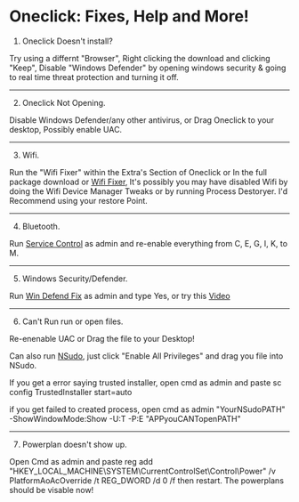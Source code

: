 # Oneclick: Fixes, Help and More!

1. Oneclick Doesn't install?
   
Try using a differnt "Browser", Right clicking the download and clicking "Keep", Disable "Windows Defender" by opening windows security & going to real time threat protection and turning it off.
___

2. Oneclick Not Opening.
   
Disable Windows Defender/any other antivirus, or Drag Oneclick to your desktop, Possibly enable UAC.
___

3. Wifi.
   
Run the "Wifi Fixer" within the Extra's Section of Oneclick or In the full package download or [Wifi Fixer](https://github.com/QuakedK/Downloads/blob/main/Turn%20On%20Wifi.bat), It's possibly you may have disabled Wifi by doing the Wifi Device Manager Tweaks or by running Process Destoryer. I'd Recommend using your restore Point.
___

4. Bluetooth.
   
Run [Service Control](https://github.com/QuakedK/Downloads/blob/main/Service%20Control.bat) as admin and re-enable everything from  C, E, G, I, K, to M.
___

5. Windows Security/Defender.
   
Run [Win Defend Fix](https://github.com/QuakedK/Downloads/blob/main/Win%20Defend%20Fix.bat) as admin and type Yes, or try this [Video](https://www.youtube.com/watch?v=P5Y9EASsK9Y)
___

6. Can't Run run or open files.
   
Re-enenable UAC or Drag the file to your Desktop! 

Can also run [NSudo](https://github.com/QuakedK/Downloads/raw/main/NSudoLG.exe), just click "Enable All Privileges" and drag you file into NSudo. 

If you get a error saying trusted installer, open cmd as admin and paste sc config TrustedInstaller start=auto

if you get failed to created process, open cmd as admin "YourNSudoPATH" -ShowWindowMode:Show -U:T -P:E "APPyouCANTopenPATH"
___

7. Powerplan doesn't show up.

Open Cmd as admin and paste reg add "HKEY_LOCAL_MACHINE\SYSTEM\CurrentControlSet\Control\Power" /v PlatformAoAcOverride /t REG_DWORD /d 0 /f then restart. The powerplans should be visable now!
